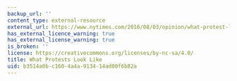 ```yaml
---
backup_url: ''
content_type: external-resource
external_url: https://www.nytimes.com/2016/08/03/opinion/what-protest-looks-like.html
has_external_licence_warning: true
has_external_license_warning: true
is_broken: ''
license: https://creativecommons.org/licenses/by-nc-sa/4.0/
title: What Protests Look Like
uid: b3514a0b-c160-4a4a-9134-14ad00f6b82a
---
```

